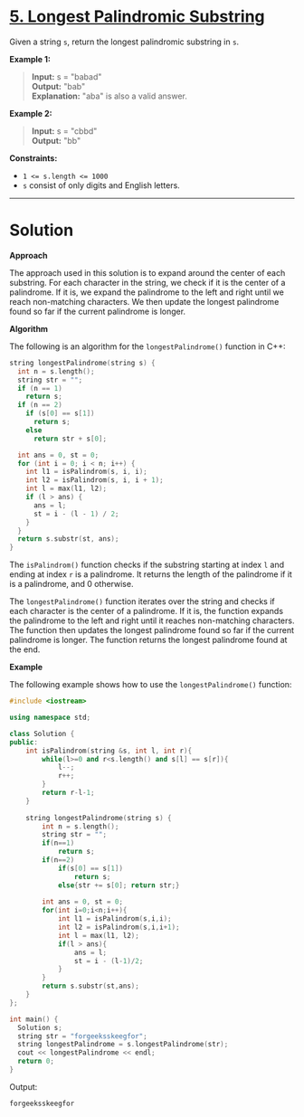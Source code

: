 # [5. Longest Palindromic Substring]()

Given a string `s`, return the longest palindromic substring in `s`.

 


**Example 1:**

>**Input:** s = "babad"<br>
**Output:** "bab"<br>
**Explanation:** "aba" is also a valid answer.

**Example 2:**

>**Input:** s = "cbbd"<br>
**Output:** "bb"
 

**Constraints:**

- `1 <= s.length <= 1000`
- `s` consist of only digits and English letters.
---
# Solution

**Approach**

The approach used in this solution is to expand around the center of each substring. For each character in the string, we check if it is the center of a palindrome. If it is, we expand the palindrome to the left and right until we reach non-matching characters. We then update the longest palindrome found so far if the current palindrome is longer.

**Algorithm**

The following is an algorithm for the `longestPalindrome()` function in C++:

```c++
string longestPalindrome(string s) {
  int n = s.length();
  string str = "";
  if (n == 1)
    return s;
  if (n == 2)
    if (s[0] == s[1])
      return s;
    else
      return str + s[0];

  int ans = 0, st = 0;
  for (int i = 0; i < n; i++) {
    int l1 = isPalindrom(s, i, i);
    int l2 = isPalindrom(s, i, i + 1);
    int l = max(l1, l2);
    if (l > ans) {
      ans = l;
      st = i - (l - 1) / 2;
    }
  }
  return s.substr(st, ans);
}
```

The `isPalindrom()` function checks if the substring starting at index `l` and ending at index `r` is a palindrome. It returns the length of the palindrome if it is a palindrome, and 0 otherwise.

The `longestPalindrome()` function iterates over the string and checks if each character is the center of a palindrome. If it is, the function expands the palindrome to the left and right until it reaches non-matching characters. The function then updates the longest palindrome found so far if the current palindrome is longer. The function returns the longest palindrome found at the end.

**Example**

The following example shows how to use the `longestPalindrome()` function:

```c++
#include <iostream>

using namespace std;

class Solution {
public:
    int isPalindrom(string &s, int l, int r){
        while(l>=0 and r<s.length() and s[l] == s[r]){
            l--;
            r++;
        }
        return r-l-1;
    }
    
    string longestPalindrome(string s) {
        int n = s.length();
        string str = "";
        if(n==1)
            return s;
        if(n==2)
            if(s[0] == s[1])
                return s;
            else{str += s[0]; return str;}
        
        int ans = 0, st = 0;
        for(int i=0;i<n;i++){
            int l1 = isPalindrom(s,i,i);
            int l2 = isPalindrom(s,i,i+1);
            int l = max(l1, l2);
            if(l > ans){
                ans = l;
                st = i - (l-1)/2;
            }
        }
        return s.substr(st,ans);
    }
};

int main() {
  Solution s;
  string str = "forgeeksskeegfor";
  string longestPalindrome = s.longestPalindrome(str);
  cout << longestPalindrome << endl;
  return 0;
}
```

Output:

```
forgeeksskeegfor
```